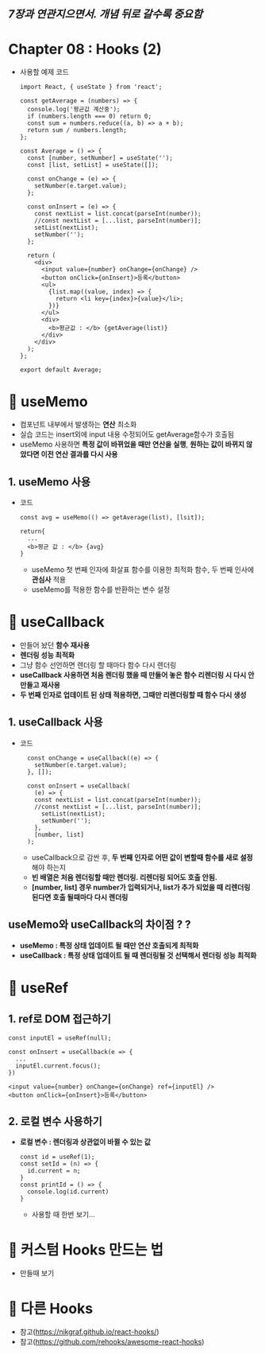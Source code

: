 ## _7장과 연관지으면서. 개념 뒤로 갈수록 중요함_

# Chapter 08 : Hooks (2)

- 사용할 예제 코드

  ```
  import React, { useState } from 'react';

  const getAverage = (numbers) => {
    console.log('평균값 계산중');
    if (numbers.length === 0) return 0;
    const sum = numbers.reduce((a, b) => a + b);
    return sum / numbers.length;
  };

  const Average = () => {
    const [number, setNumber] = useState('');
    const [list, setList] = useState([]);

    const onChange = (e) => {
      setNumber(e.target.value);
    };

    const onInsert = (e) => {
      const nextList = list.concat(parseInt(number));
      //const nextList = [...list, parseInt(number)];
      setList(nextList);
      setNumber('');
    };

    return (
      <div>
        <input value={number} onChange={onChange} />
        <button onClick={onInsert}>등록</button>
        <ul>
          {list.map((value, index) => {
            return <li key={index}>{value}</li>;
          })}
        </ul>
        <div>
          <b>평균값 : </b> {getAverage(list)}
        </div>
      </div>
    );
  };

  export default Average;
  ```

# 🎯 useMemo

- 컴포넌트 내부에서 발생하는 **연산** 최소화
- 실습 코드는 insert외에 input 내용 수정되어도 getAverage함수가 호출됨
- useMemo 사용하면 **특정 값이 바뀌었을 때만 연산을 실행**, **원하는 값이 바뀌지 않았다면 이전 연산 결과를 다시 사용**

## 1. useMemo 사용

- 코드

  ```
  const avg = useMemo(() => getAverage(list), [lsit]);

  return{
    ...
    <b>평균 값 : </b> {avg}
  }
  ```

  - useMemo 첫 번째 인자에 화살표 함수를 이용한 최적화 함수, 두 번째 인사에 **관심사** 적용
  - useMemo를 적용한 함수를 반환하는 변수 설정

# 🎯 useCallback

- 만들어 놨던 **함수 재사용**
- **렌더링 성능 최적화**
- 그냥 함수 선언하면 렌더링 할 때마다 함수 다시 렌더링
- **useCallback 사용하면 처음 렌더링 했을 때 만들어 놓은 함수 리렌더링 시 다시 안만들고 재사용**
- **두 번째 인자로 업데이트 된 상태 적용하면, 그때만 리렌더링할 때 함수 다시 생성**

## 1. useCallback 사용

- 코드

  ```
    const onChange = useCallback((e) => {
      setNumber(e.target.value);
    }, []);

    const onInsert = useCallback(
      (e) => {
      const nextList = list.concat(parseInt(number));
      //const nextList = [...list, parseInt(number)];
        setList(nextList);
        setNumber('');
      },
      [number, list]
    );
  ```

  - useCallback으로 감싼 후, **두 번째 인자로 어떤 값이 변할때 함수를 새로 설정**해야 하는지
  - **빈 배열은 처음 렌더링할 때만 렌더링. 리렌더링 되어도 호출 안됨.**
  - **[number, list] 경우 number가 입력되거나, list가 추가 되었을 때 리렌더링 된다면 호출 될때마다 다시 렌더링**

## useMemo와 useCallback의 차이점 ? ?

- **useMemo : 특정 상태 업데이트 될 때만 연산 호출되게 최적화**
- **useCallback : 특정 상태 업데이트 될 때 렌더링될 것 선택해서 렌더링 성능 최적화**

# 🎯 useRef

## 1. ref로 DOM 접근하기

```
const inputEl = useRef(null);

const onInsert = useCallback(e => {
  ...
  inputEl.current.focus();
})

<input value={number} onChange={onChange} ref={inputEl} />
<button onClick={onInsert}>등록</button>
```

## 2. 로컬 변수 사용하기

- **로컬 변수 : 렌더링과 상관없이 바뀔 수 있는 값**

  ```
  const id = useRef(1);
  const setId = (n) => {
    id.current = n;
  }
  const printId = () => {
    console.log(id.current)
  }
  ```

  - 사용할 때 한번 보기...

# 🎯 커스텀 Hooks 만드는 법

- 만들때 보기

# 🎯 다른 Hooks

- 참고(https://nikgraf.github.io/react-hooks/)
- 참고(https://github.com/rehooks/awesome-react-hooks)

